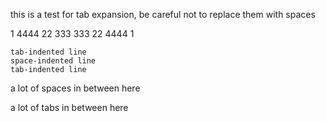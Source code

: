 this is a test for tab expansion, be careful not to replace them with spaces

1	4444
22	333
333	22
4444	1

	tab-indented line
    space-indented line
	tab-indented line

a lot of                                                spaces in between here

a lot of												tabs in between here
